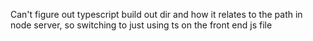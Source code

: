 Can't figure out typescript build out dir and how it relates to the path in node server, so switching to just using ts on the front end js file
